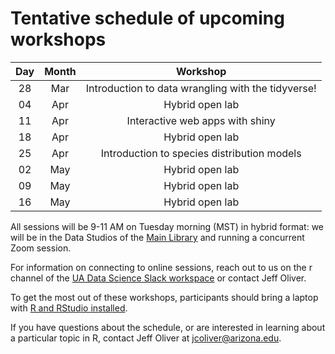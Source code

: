 # Tentative schedule of upcoming workshops

| Day | Month | Workshop                           |
|:---:|:-----:|:----------------------------------:|
| 28  | Mar   | Introduction to data wrangling with the tidyverse! |
| 04  | Apr   | Hybrid open lab                    |
| 11  | Apr   | Interactive web apps with shiny    |
| 18  | Apr   | Hybrid open lab                    |
| 25  | Apr   | Introduction to species distribution models |
| 02  | May   | Hybrid open lab                    |
| 09  | May   | Hybrid open lab                    |
| 16  | May   | Hybrid open lab                    |

All sessions will be 9-11 AM on Tuesday morning (MST) in hybrid format: we will 
be in the Data Studios of the [Main Library](https://new.library.arizona.edu/visit/spaces/data-studio) 
and running a concurrent Zoom session.

For information on connecting to online sessions, reach out to us on the r 
channel of the [UA Data Science Slack workspace](https://jcoliver.github.io/uadatascience-slack/) 
or contact Jeff Oliver.

To get the most out of these workshops, participants should bring a laptop with 
[R and RStudio installed](https://jcoliver.github.io/learn-r/000-setup-instructions.html).

If you have questions about the schedule, or are interested in learning about a 
particular topic in R, contact Jeff Oliver at [jcoliver@arizona.edu](mailto:jcoliver@arizona.edu?subject=R%20workshop%20inquiry).
